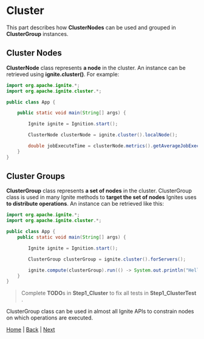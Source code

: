 # Cluster

This part describes how **ClusterNodes** can be used and grouped in **ClusterGroup** instances.


## Cluster Nodes

**ClusterNode** class represents **a node** in the cluster. An instance can be retrieved using **ignite.cluster()**. For example:

```java
import org.apache.ignite.*;
import org.apache.ignite.cluster.*;

public class App {

    public static void main(String[] args) {

        Ignite ignite = Ignition.start();

        ClusterNode clusterNode = ignite.cluster().localNode();

        double jobExecuteTime = clusterNode.metrics().getAverageJobExecuteTime();
    }
}
```


## Cluster Groups

**ClusterGroup** class represents **a set of nodes** in the cluster. ClusterGroup class is used in many Ignite methods to **target the set of nodes** Ignites uses **to distribute operations**. An instance can be retrieved like this:

```java
import org.apache.ignite.*;
import org.apache.ignite.cluster.*;

public class App {
    public static void main(String[] args) {

        Ignite ignite = Ignition.start();

        ClusterGroup clusterGroup = ignite.cluster().forServers();

        ignite.compute(clusterGroup).run(() -> System.out.println("Hello Server Nodes"));
    }
}
```

>Complete **TODO**s in **Step1_Cluster** to fix all tests in **Step1_ClusterTest** .


ClusterGroup class can be used in almost all Ignite APIs to constrain nodes on which operations are executed.


[Home](../readme.md) | [Back](part4_messaging.md) | [Next](./conclusion.md)
